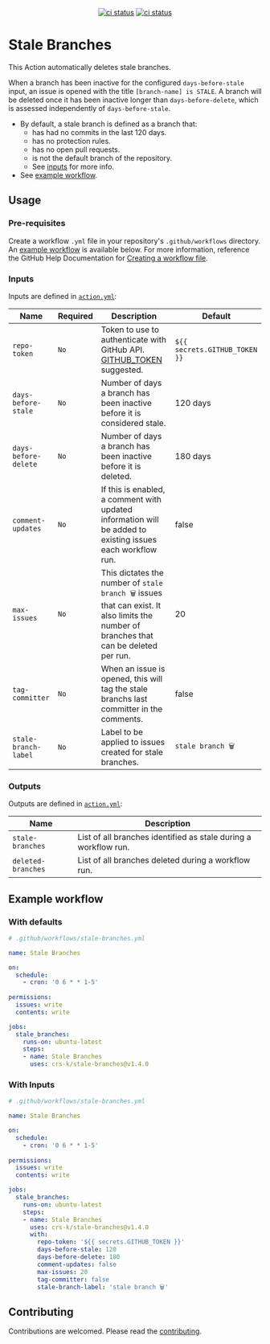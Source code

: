 <p align="center">
  <a href="https://github.com/crs-k/stale-branches/actions"><img alt="ci status" src="https://github.com/crs-k/stale-branches/actions/workflows/ci.yml/badge.svg"></a>
  <a href="https://github.com/crs-k/stale-branches/actions"><img alt="ci status" src="https://github.com/crs-k/stale-branches/actions/workflows/codeql-analysis.yml/badge.svg"></a>
</p>

# Stale Branches

This Action automatically deletes stale branches. 

When a branch has been inactive for the configured `days-before-stale` input, an issue is opened with the title `[branch-name] is STALE`. A branch will be deleted once it has been inactive longer than `days-before-delete`, which is assessed independently of `days-before-stale`.

* By default, a stale branch is defined as a branch that:
  * has had no commits in the last 120 days.
  * has no protection rules.
  * has no open pull requests.
  * is not the default branch of the repository. 
  * See [inputs](https://github.com/crs-k/stale-branches#inputs) for more info.
* See [example workflow](https://github.com/crs-k/stale-branches#example-workflow).

## Usage

### Pre-requisites
Create a workflow `.yml` file in your repository's `.github/workflows` directory. An [example workflow](#example-workflow) is available below. For more information, reference the GitHub Help Documentation for [Creating a workflow file](https://help.github.com/en/articles/configuring-a-workflow#creating-a-workflow-file).

### Inputs
Inputs are defined in [`action.yml`](action.yml):

| Name | Required | Description | Default |
| ---- | -------- | ----------- | ------- |
| `repo-token` | `No`| Token to use to authenticate with GitHub API. [GITHUB_TOKEN](https://docs.github.com/en/actions/security-guides/automatic-token-authentication#about-the-github_token-secret) suggested. | `${{ secrets.GITHUB_TOKEN }}` |
| `days-before-stale` | `No` | Number of days a branch has been inactive before it is considered stale. | 120 days |
| `days-before-delete` | `No` | Number of days a branch has been inactive before it is deleted. | 180 days |
| `comment-updates` | `No` | If this is enabled, a comment with updated information will be added to existing issues each workflow run. | false |
| `max-issues` | `No` | This dictates the number of `stale branch 🗑️` issues that can exist. It also limits the number of branches that can be deleted per run. | 20 |
| `tag-committer` | `No` | When an issue is opened, this will tag the stale branchs last committer in the comments. | false |
| `stale-branch-label` | `No` | Label to be applied to issues created for stale branches. | `stale branch 🗑️` |

### Outputs
Outputs are defined in [`action.yml`](action.yml):

| Name | Description |
| ---- | ----------- |
| `stale-branches` | List of all branches identified as stale during a workflow run. |
| `deleted-branches` | List of all branches deleted during a workflow run. |


## Example workflow

### With defaults
```yaml
# .github/workflows/stale-branches.yml

name: Stale Branches

on:
  schedule:
    - cron: '0 6 * * 1-5'
    
permissions:
  issues: write
  contents: write

jobs:
  stale_branches:
    runs-on: ubuntu-latest
    steps:
    - name: Stale Branches
      uses: crs-k/stale-branches@v1.4.0
```
### With Inputs
```yaml
# .github/workflows/stale-branches.yml

name: Stale Branches

on:
  schedule:
    - cron: '0 6 * * 1-5'
    
permissions:
  issues: write
  contents: write

jobs:
  stale_branches:
    runs-on: ubuntu-latest
    steps:
    - name: Stale Branches
      uses: crs-k/stale-branches@v1.4.0
      with:
        repo-token: '${{ secrets.GITHUB_TOKEN }}'
        days-before-stale: 120
        days-before-delete: 180
        comment-updates: false
        max-issues: 20
        tag-committer: false
        stale-branch-label: 'stale branch 🗑️'

```

## Contributing
Contributions are welcomed. Please read the [contributing](https://github.com/crs-k/stale-branches/blob/main/CONTRIBUTING.md).
